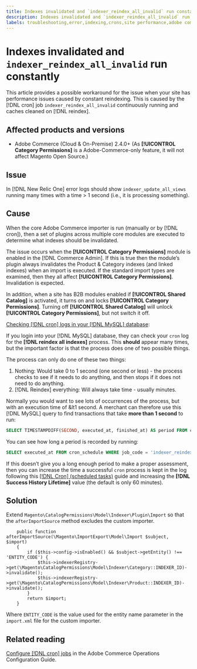 ```yaml
---
title: Indexes invalidated and `indexer_reindex_all_invalid` run constantly
description: Indexes invalidated and `indexer_reindex_all_invalid` run constantly
labels: troubleshooting,error,indexing,crons,site performance,adobe commerce,magento,cron,indexer_reindex_all_invalid,SQL,MySQL,reindex
---
```

# Indexes invalidated and `indexer_reindex_all_invalid` run constantly

This article provides a possible workaround for the issue when your site has performance issues caused by constant reindexing. This is caused by the [!DNL cron] job `indexer_reindex_all_invalid` continuously running and caches cleaned on [!DNL reindex].

## Affected products and versions

* Adobe Commerce (Cloud & On-Premise) 2.4.0+ (As **[!UICONTROL Category Permissions]** is a Adobe-Commerce-only feature, it will not affect Magento Open Source.)

## Issue

In [!DNL New Relic One] error logs should show `indexer_update_all_views` running many times with a time > 1 second (i.e., it is processing something).

## Cause

When the core Adobe Commerce importer is run (manually or by [!DNL cron]), then a set of plugins across multiple core modules are executed to determine what indexes should be invalidated.

The issue occurs when the **[!UICONTROL Category Permissions]** module is enabled in the [!DNL Commerce Admin]. If this is true then the module’s plugin always invalidates the Product & Category indexes (and linked indexes) when an import is executed. If the standard import types are examined, then they all affect **[!UICONTROL Category Permissions]**. Invalidation is expected.

In addition, when a site has B2B modules enabled if **[!UICONTROL Shared Catalog]** is activated, it turns on and locks **[!UICONTROL Category Permissions]**. Turning off **[!UICONTROL Shared Catalog]** will unlock **[!UICONTROL Category Permissions]**, but not switch it off.

<u>Checking [!DNL cron] logs in your [!DNL MySQL] database</u>:

If you login into your [!DNL MySQL] database, they can check your `cron` log for the **[!DNL reindex all indexes]** process.
This **should** appear many times, but the important factor is that the process does one of two possible things.

The process can only do one of these two things:

1. Nothing: Would take 0 to 1 second (one second or less) - the process checks to see if it needs to do anything, and then stops if it does not need to do anything.
1. [!DNL Reindex] everything: Will always take time - usually minutes.

Normally you would want to see lots of occurrences of the process, but with an execution time of &lt1 second.
A merchant can therefore use this [!DNL MySQL] query to find transactions that take **more than 1 second** to run:

```sql
SELECT TIMESTAMPDIFF(SECOND, executed_at, finished_at) AS period FROM cron_schedule WHERE job_code = 'indexer_reindex_all_invalid' HAVING period > 1
```

You can see how long a period is recorded by running:

```sql
SELECT executed_at FROM cron_schedule WHERE job_code = 'indexer_reindex_all_invalid' AND executed_at IS NOT NULL ORDER BY executed_at ASC LIMIT 1;
```

If this doesn’t give you a long enough period to make a proper assessment, then you can increase the time a successful `cron` process is kept in the log following this [[!DNL Cron] (scheduled tasks)](https://experienceleague.adobe.com/docs/commerce-admin/systems/tools/cron.html) guide and increasing the **[!DNL Success History Lifetime]** value (the default is only 60 minutes).


## Solution

Extend `Magento\CatalogPermissions\Model\Indexer\Plugin\Import` so that the `afterImportSource` method excludes the custom importer.

```
    public function afterImportSource(\Magento\ImportExport\Model\Import $subject, $import)
    {
        if ($this->config->isEnabled() && $subject->getEntity() !== 'ENTITY_CODE') {
            $this->indexerRegistry->get(\Magento\CatalogPermissions\Model\Indexer\Category::INDEXER_ID)->invalidate();
            $this->indexerRegistry->get(\Magento\CatalogPermissions\Model\Indexer\Product::INDEXER_ID)->invalidate();
        }
        return $import;
    }
```

Where `ENTITY_CODE` is the value used for the entity name parameter in the `import.xml` file for the custom importer.

## Related reading

[Configure [!DNL cron] jobs](https://experienceleague.adobe.com/docs/commerce-operations/configuration-guide/cli/configure-cron-jobs.html) in the Adobe Commerce Operations Configuration Guide.
